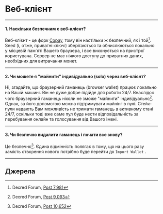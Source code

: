 # <i class="fa fa-firefox"></i> Веб-клієнт 

---

#### 1. Наскільки безпечним є веб-клієнт? 

Веб-клієнт - це форк [Copay](https://copay.io), тому він настільки ж безпечний, як і той[^7981]. Seed (і, отже, приватні ключі) зберігаються та обчислюються локально у місцевій пам`яті Вашего браузера, і все виконується на пристрої користувача. Сервер не має ніякого доступу до приватних даних, необхідних для витрачання монет.

---

#### 2. Чи можете я "майнити" індивідуально (solo) через веб-клієнт? 

Ні, згадайте, що браузерний гаманець (browser wallet) працює локально на Вашій машині. Він не дуже добре підійде для роботи 24/7. Внаслідок чого браузерний гаманець ніколи не зможе "майнити" індивідуально[^9093]. Однак, за його допомогою можна підтримувати майнінг в пулі. Стейк-пули надають Вам можливість не тримати гаманець в активному стані 24/7, оскільки тоді вже саме пул буде нести відповідальність за перебування онлайн та голосування від Вашого імені.

---

#### 3. Чи безпечно видалити гаманець і почати все знову? 

Це безпечно[^10652]. Єдина відмінність полягає в тому, що на цього разу замість створення нового потрібно буде перейти до `Import Wallet` .

---

## <i class="fa fa-book"></i> Джерела 

[^7981]: Decred Forum, [Post 7,981](https://forum.decred.org/threads/518/#post-7981)
[^9093]: Decred Forum, [Post 9,093](https://forum.decred.org/threads/617/#post-9093)
[^10652]: Decred Forum, [Post 10,652](https://forum.decred.org/threads/643/page-2#post-10652)
